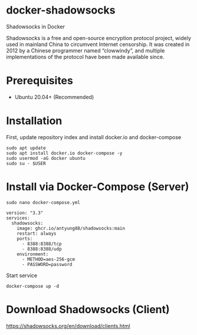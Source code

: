 # docker-shadowsocks
Shadowsocks in Docker

Shadowsocks is a free and open-source encryption protocol project, widely used in mainland China to circumvent Internet censorship. It was created in 2012 by a Chinese programmer named “clowwindy”, and multiple implementations of the protocol have been made available since.

# Prerequisites
- Ubuntu 20.04+ (Recommended)

# Installation

First, update repository index and install docker.io and docker-compose

```
sudo apt update
sudo apt install docker.io docker-compose -y
sudo usermod -aG docker ubuntu
sudo su - $USER
```

# Install via Docker-Compose (Server)

```
sudo nano docker-compose.yml
```
```
version: "3.3"
services:
  shadowsocks:
    image: ghcr.io/antyung88/shadowsocks:main
    restart: always
    ports:
      - 8388:8388/tcp
      - 8388:8388/udp
    environment:
      - METHOD=aes-256-gcm
      - PASSWORD=password
```

Start service

```
docker-compose up -d
```

# Download Shadowsocks (Client)

https://shadowsocks.org/en/download/clients.html
